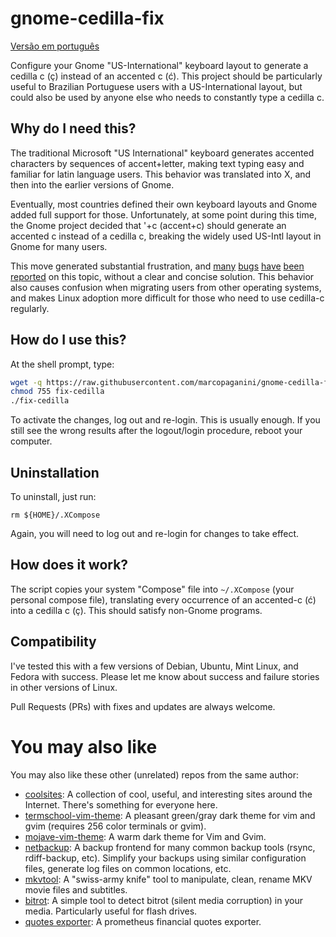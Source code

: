 # gnome-cedilla-fix

[Versão em português](README_ptbr.md)

Configure your Gnome "US-International" keyboard layout to generate a cedilla c
(ç) instead of an accented c (ć). This project should be particularly useful to
Brazilian Portuguese users with a US-International layout, but could also be
used by anyone else who needs to constantly type a cedilla c.

## Why do I need this?

The traditional Microsoft "US International" keyboard generates accented
characters by sequences of accent+letter, making text typing easy and familiar
for latin language users. This behavior was translated into X, and then into the
earlier versions of Gnome.

Eventually, most countries defined their own keyboard layouts and Gnome added
full support for those. Unfortunately, at some point during this time, the Gnome
project decided that '+c (accent+c) should generate an accented c instead of a
cedilla c, breaking the widely used US-Intl layout in Gnome for many users.

This move generated substantial frustration, and
[many](https://bugs.launchpad.net/ubuntu/+source/ibus/+bug/518056)
[bugs](http://askubuntu.com/questions/363115/how-to-type-latin-small-letter-c-with-cedilla)
[have](https://ask.fedoraproject.org/en/question/28468/problems-with-letter-c-in-us-international-keyboard-fedora-19/)
[been](http://ubuntuforums.org/showthread.php?t=1851918)
[reported](http://blog.klauskiwi.com/cedilla-c-symbol-using-american-keyboards-in-linux/)
on this topic, without a clear and concise solution. This behavior also causes
confusion when migrating users from other operating systems, and makes Linux
adoption more difficult for those who need to use cedilla-c regularly.

## How do I use this?

At the shell prompt, type:

```bash
wget -q https://raw.githubusercontent.com/marcopaganini/gnome-cedilla-fix/master/fix-cedilla -O fix-cedilla
chmod 755 fix-cedilla
./fix-cedilla
```

To activate the changes, log out and re-login. This is usually enough. If you
still see the wrong results after the logout/login procedure, reboot your
computer.

## Uninstallation

To uninstall, just run:

```
rm ${HOME}/.XCompose
```

Again, you will need to log out and re-login for changes to take effect.

## How does it work?

The script copies your system "Compose" file into `~/.XCompose` (your personal
compose file), translating every occurrence of an accented-c (ć) into a cedilla
c (ç). This should satisfy non-Gnome programs.

## Compatibility

I've tested this with a few versions of Debian, Ubuntu, Mint Linux, and Fedora
with success. Please let me know about success and failure stories in other
versions of Linux.

Pull Requests (PRs) with fixes and updates are always welcome.

# You may also like

You may also like these other (unrelated) repos from the same author:

* [coolsites](https://github.com/marcopaganini/coolsites): A collection of cool, useful, and interesting sites around the Internet. There's something for everyone here.
* [termschool-vim-theme](https://github.com/marcopaganini/termschool-vim-theme): A pleasant green/gray dark theme for vim and gvim (requires 256 color terminals or gvim).
* [mojave-vim-theme](https://github.com/marcopaganini/mojave-vim-theme): A warm dark theme for Vim and Gvim.
* [netbackup](https://github.com/marcopaganini/netbackup): A backup frontend for many common backup tools (rsync, rdiff-backup, etc). Simplify your backups using similar configuration files, generate log files on common locations, etc.
* [mkvtool](https://github.com/marcopaganini/mkvtool): A "swiss-army knife" tool to manipulate, clean, rename MKV movie files and subtitles.
* [bitrot](https://github.com/marcopaganini/bitrot): A simple tool to detect bitrot (silent media corruption) in your media. Particularly useful for flash drives.
* [quotes exporter](https://github.com/marcopaganini/quotes-exporter): A prometheus financial quotes exporter.
